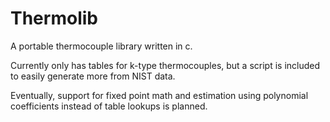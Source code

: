 # Thermolib

A portable thermocouple library written in c.

Currently only has tables for k-type thermocouples, but a script is included to easily generate more from NIST data.

Eventually, support for fixed point math and estimation using polynomial coefficients instead of table lookups is planned.
